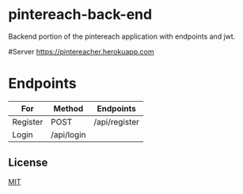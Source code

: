 # pintereach-back-end

Backend portion of the pintereach application with endpoints and jwt.

#Server 
https://pintereacher.herokuapp.com

# Endpoints
| For | Method  | Endpoints |
| ------------- | ------------- | ------------- |
| Register  | POST  | /api/register|
| Login  | /api/login  |


## License
[MIT](https://choosealicense.com/licenses/mit/)
